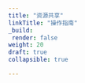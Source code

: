 ```yaml
---
title: "资源共享"
linkTitle: "操作指南"
_build:
 render: false 
weight: 20
draft: true
collapsible: true

---
```



